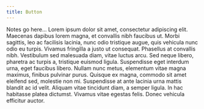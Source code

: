 ```yaml
---
title: Button
---
```


Notes go here... Lorem ipsum dolor sit amet, consectetur adipiscing elit. Maecenas dapibus lorem magna, et convallis nibh faucibus ut. Morbi sagittis, leo ac facilisis lacinia, nunc odio tristique augue, quis vehicula nunc odio eu turpis. Vivamus fringilla a justo ut consequat. Phasellus at convallis nibh. Vestibulum sed malesuada diam, vitae luctus arcu. Sed neque libero, pharetra ac turpis a, tristique euismod ligula. Suspendisse eget interdum urna, eget faucibus libero. Nullam nunc metus, elementum vitae magna maximus, finibus pulvinar purus. Quisque ex magna, commodo sit amet eleifend sed, molestie non mi. Suspendisse at ante lacinia urna mattis blandit ac id velit. Aliquam vitae tincidunt diam, a semper ligula. In hac habitasse platea dictumst. Vivamus vitae egestas felis. Donec vehicula efficitur auctor.
